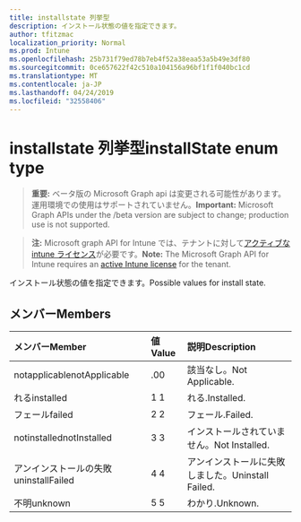 ```yaml
---
title: installstate 列挙型
description: インストール状態の値を指定できます。
author: tfitzmac
localization_priority: Normal
ms.prod: Intune
ms.openlocfilehash: 25b731f79ed78b7eb4f52a38eaa53a5b49e3df80
ms.sourcegitcommit: 0ce657622f42c510a104156a96bf1f1f040bc1cd
ms.translationtype: MT
ms.contentlocale: ja-JP
ms.lasthandoff: 04/24/2019
ms.locfileid: "32558406"
---
```

# <a name="installstate-enum-type"></a><span data-ttu-id="1894f-103">installstate 列挙型</span><span class="sxs-lookup"><span data-stu-id="1894f-103">installState enum type</span></span>

> <span data-ttu-id="1894f-104">**重要:** ベータ版の Microsoft Graph api は変更される可能性があります。運用環境での使用はサポートされていません。</span><span class="sxs-lookup"><span data-stu-id="1894f-104">**Important:** Microsoft Graph APIs under the /beta version are subject to change; production use is not supported.</span></span>

> <span data-ttu-id="1894f-105">**注:** Microsoft graph API for Intune では、テナントに対して[アクティブな intune ライセンス](https://go.microsoft.com/fwlink/?linkid=839381)が必要です。</span><span class="sxs-lookup"><span data-stu-id="1894f-105">**Note:** The Microsoft Graph API for Intune requires an [active Intune license](https://go.microsoft.com/fwlink/?linkid=839381) for the tenant.</span></span>

<span data-ttu-id="1894f-106">インストール状態の値を指定できます。</span><span class="sxs-lookup"><span data-stu-id="1894f-106">Possible values for install state.</span></span>

## <a name="members"></a><span data-ttu-id="1894f-107">メンバー</span><span class="sxs-lookup"><span data-stu-id="1894f-107">Members</span></span>
|<span data-ttu-id="1894f-108">メンバー</span><span class="sxs-lookup"><span data-stu-id="1894f-108">Member</span></span>|<span data-ttu-id="1894f-109">値</span><span class="sxs-lookup"><span data-stu-id="1894f-109">Value</span></span>|<span data-ttu-id="1894f-110">説明</span><span class="sxs-lookup"><span data-stu-id="1894f-110">Description</span></span>|
|:---|:---|:---|
|<span data-ttu-id="1894f-111">notapplicable</span><span class="sxs-lookup"><span data-stu-id="1894f-111">notApplicable</span></span>|<span data-ttu-id="1894f-112">.0</span><span class="sxs-lookup"><span data-stu-id="1894f-112">0</span></span>|<span data-ttu-id="1894f-113">該当なし。</span><span class="sxs-lookup"><span data-stu-id="1894f-113">Not Applicable.</span></span>|
|<span data-ttu-id="1894f-114">れる</span><span class="sxs-lookup"><span data-stu-id="1894f-114">installed</span></span>|<span data-ttu-id="1894f-115">1 </span><span class="sxs-lookup"><span data-stu-id="1894f-115">1</span></span>|<span data-ttu-id="1894f-116">れる.</span><span class="sxs-lookup"><span data-stu-id="1894f-116">Installed.</span></span>|
|<span data-ttu-id="1894f-117">フェール</span><span class="sxs-lookup"><span data-stu-id="1894f-117">failed</span></span>|<span data-ttu-id="1894f-118">2 </span><span class="sxs-lookup"><span data-stu-id="1894f-118">2</span></span>|<span data-ttu-id="1894f-119">フェール.</span><span class="sxs-lookup"><span data-stu-id="1894f-119">Failed.</span></span>|
|<span data-ttu-id="1894f-120">notinstalled</span><span class="sxs-lookup"><span data-stu-id="1894f-120">notInstalled</span></span>|<span data-ttu-id="1894f-121">3 </span><span class="sxs-lookup"><span data-stu-id="1894f-121">3</span></span>|<span data-ttu-id="1894f-122">インストールされていません。</span><span class="sxs-lookup"><span data-stu-id="1894f-122">Not Installed.</span></span>|
|<span data-ttu-id="1894f-123">アンインストールの失敗</span><span class="sxs-lookup"><span data-stu-id="1894f-123">uninstallFailed</span></span>|<span data-ttu-id="1894f-124">4 </span><span class="sxs-lookup"><span data-stu-id="1894f-124">4</span></span>|<span data-ttu-id="1894f-125">アンインストールに失敗しました。</span><span class="sxs-lookup"><span data-stu-id="1894f-125">Uninstall Failed.</span></span>|
|<span data-ttu-id="1894f-126">不明</span><span class="sxs-lookup"><span data-stu-id="1894f-126">unknown</span></span>|<span data-ttu-id="1894f-127">5 </span><span class="sxs-lookup"><span data-stu-id="1894f-127">5</span></span>|<span data-ttu-id="1894f-128">わかり.</span><span class="sxs-lookup"><span data-stu-id="1894f-128">Unknown.</span></span>|






